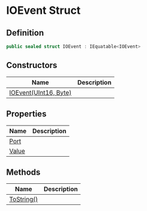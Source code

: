 # IOEvent Struct
## Definition

```c#
public sealed struct IOEvent : IEquatable<IOEvent>
```

## Constructors

| Name | Description |
| ---- | ----------- |
| [IOEvent(UInt16, Byte)](MrKWatkins.EmulatorTestSuites.Z80.Instruction.IOEvent.-ctor.md) |  |

## Properties

| Name | Description |
| ---- | ----------- |
| [Port](MrKWatkins.EmulatorTestSuites.Z80.Instruction.IOEvent.Port.md) |  |
| [Value](MrKWatkins.EmulatorTestSuites.Z80.Instruction.IOEvent.Value.md) |  |

## Methods

| Name | Description |
| ---- | ----------- |
| [ToString()](MrKWatkins.EmulatorTestSuites.Z80.Instruction.IOEvent.ToString.md) |  |

